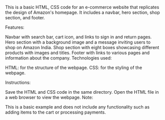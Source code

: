 This is a basic HTML, CSS code for an e-commerce website that replicates the design of Amazon's homepage. It includes a navbar, hero section, shop section, and footer.

Features:

Navbar with search bar, cart icon, and links to sign in and return pages.
Hero section with a background image and a message inviting users to shop on Amazon India.
Shop section with eight boxes showcasing different products with images and titles.
Footer with links to various pages and information about the company.
Technologies used:

HTML: for the structure of the webpage.
CSS: for the styling of the webpage.

Instructions:

Save the HTML and CSS code in the same directory.
Open the HTML file in a web browser to view the webpage.
Note:

This is a basic example and does not include any functionality such as adding items to the cart or processing payments.
